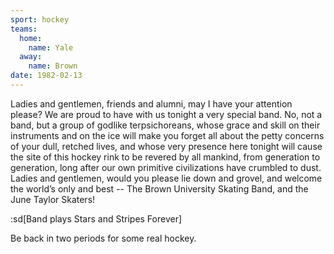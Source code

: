 ```yaml
---
sport: hockey
teams:
  home:
    name: Yale
  away:
    name: Brown
date: 1982-02-13
---
```


Ladies and gentlemen, friends and alumni, may I have your attention please? We are proud to have with us tonight a very special band. No, not a band, but a group of godlike terpsichoreans, whose grace and skill on their instruments and on the ice will make you forget all about the petty concerns of your dull, retched lives, and whose very presence here tonight will cause the site of this hockey rink to be revered by all mankind, from generation to generation, long after our own primitive civilizations have crumbled to dust. Ladies and gentlemen, would you please lie down and grovel, and welcome the world’s only and best -- The Brown University Skating Band, and the June Taylor Skaters!

:sd[Band plays Stars and Stripes Forever]

Be back in two periods for some real hockey.
